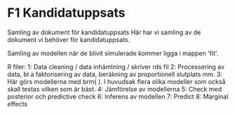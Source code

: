 # F1 Kandidatuppsats
Samling av dokument för kandidatuppsats
Här har vi samling av de dokument vi behöver för kandidatuppsats.

Samling av modellen när de blivit simulerade kommer ligga i mappen 'fit'.

R filer:
1: Data cleaning / data inhämtning / skriver rds fil
2: Processering av data, bl a faktorisering av data, beräkning av proportionell slutplats mm.
3: Här görs modellerna med brm( ). I huvudsak flera olika modeller som också skall testas vilken som är bäst.
4: Jämförelse av modellerna
5: Check med posterior och predictive check
6: Inferens av modellen
7: Predict
8: Marginal effects

